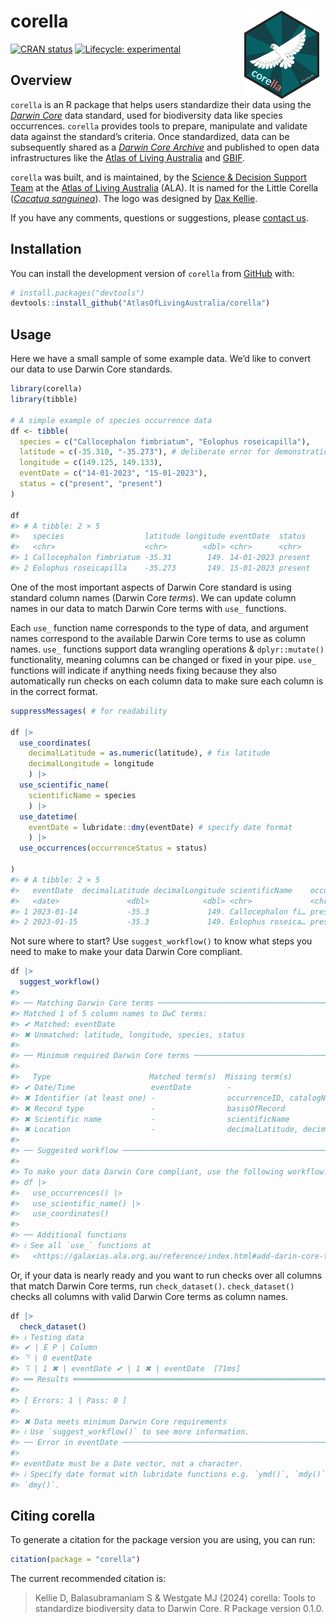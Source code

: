 
<!-- README.md is generated from README.Rmd. Please edit that file -->

# corella <img src="man/figures/corella-logo.png" align="right" style="margin: 0px 10px 0px 10px;" alt="" width="120"/><br>

<!-- badges: start -->

[![CRAN
status](https://www.r-pkg.org/badges/version/corella)](https://CRAN.R-project.org/package=corella)
[![Lifecycle:
experimental](https://img.shields.io/badge/lifecycle-experimental-orange.svg)](https://lifecycle.r-lib.org/articles/stages.html#experimental)
<!-- badges: end -->

## Overview

`corella` is an R package that helps users standardize their data using
the [*Darwin Core*](https://dwc.tdwg.org) data standard, used for
biodiversity data like species occurrences. `corella` provides tools to
prepare, manipulate and validate data against the standard’s criteria.
Once standardized, data can be subsequently shared as a [*Darwin Core
Archive*](https://ipt.gbif.org/manual/en/ipt/latest/dwca-guide#what-is-darwin-core-archive-dwc-a)
and published to open data infrastructures like the [Atlas of Living
Australia](https://www.ala.org.au) and [GBIF](https://www.gbif.org/).

`corella` was built, and is maintained, by the [Science & Decision
Support Team](https://labs.ala.org.au) at the [Atlas of Living
Australia](https://www.ala.org.au) (ALA). It is named for the Little
Corella ([*Cacatua
sanguinea*](https://bie.ala.org.au/species/https%3A//biodiversity.org.au/afd/taxa/34b31e86-7ade-4cba-960f-82a6ae586206)).
The logo was designed by [Dax Kellie](https://daxkellie.com/).

If you have any comments, questions or suggestions, please [contact
us](mailto:support@ala.org.au).

## Installation

You can install the development version of `corella` from
[GitHub](https://github.com/) with:

``` r
# install.packages("devtools")
devtools::install_github("AtlasOfLivingAustralia/corella")
```

## Usage

Here we have a small sample of some example data. We’d like to convert
our data to use Darwin Core standards.

``` r
library(corella)
library(tibble)

# A simple example of species occurrence data
df <- tibble(
  species = c("Callocephalon fimbriatum", "Eolophus roseicapilla"),
  latitude = c(-35.310, "-35.273"), # deliberate error for demonstration purposes
  longitude = c(149.125, 149.133),
  eventDate = c("14-01-2023", "15-01-2023"),
  status = c("present", "present")
)

df
#> # A tibble: 2 × 5
#>   species                  latitude longitude eventDate  status 
#>   <chr>                    <chr>        <dbl> <chr>      <chr>  
#> 1 Callocephalon fimbriatum -35.31        149. 14-01-2023 present
#> 2 Eolophus roseicapilla    -35.273       149. 15-01-2023 present
```

One of the most important aspects of Darwin Core standard is using
standard column names (Darwin Core *terms*). We can update column names
in our data to match Darwin Core terms with `use_` functions.

Each `use_` function name corresponds to the type of data, and argument
names correspond to the available Darwin Core terms to use as column
names. `use_` functions support data wrangling operations &
`dplyr::mutate()` functionality, meaning columns can be changed or fixed
in your pipe. `use_` functions will indicate if anything needs fixing
because they also automatically run checks on each column data to make
sure each column is in the correct format.

``` r
suppressMessages( # for readability

df |>
  use_coordinates(
    decimalLatitude = as.numeric(latitude), # fix latitude
    decimalLongitude = longitude
    ) |>
  use_scientific_name(
    scientificName = species
    ) |>
  use_datetime(
    eventDate = lubridate::dmy(eventDate) # specify date format
    ) |>
  use_occurrences(occurrenceStatus = status)

)
#> # A tibble: 2 × 5
#>   eventDate  decimalLatitude decimalLongitude scientificName    occurrenceStatus
#>   <date>               <dbl>            <dbl> <chr>             <chr>           
#> 1 2023-01-14           -35.3             149. Callocephalon fi… present         
#> 2 2023-01-15           -35.3             149. Eolophus roseica… present
```

Not sure where to start? Use `suggest_workflow()` to know what steps you
need to make to make your data Darwin Core compliant.

``` r
df |> 
  suggest_workflow()
#> 
#> ── Matching Darwin Core terms ──────────────────────────────────────────────────
#> Matched 1 of 5 column names to DwC terms:
#> ✔ Matched: eventDate
#> ✖ Unmatched: latitude, longitude, species, status
#> 
#> ── Minimum required Darwin Core terms ──────────────────────────────────────────
#> 
#>   Type                      Matched term(s)  Missing term(s)                                                                
#> ✔ Date/Time                 eventDate        -                                                                               
#> ✖ Identifier (at least one) -                occurrenceID, catalogNumber, recordNumber                                       
#> ✖ Record type               -                basisOfRecord                                                                   
#> ✖ Scientific name           -                scientificName                                                                  
#> ✖ Location                  -                decimalLatitude, decimalLongitude, geodeticDatum, coordinateUncertaintyInMeters
#> 
#> ── Suggested workflow ──────────────────────────────────────────────────────────
#> 
#> To make your data Darwin Core compliant, use the following workflow:
#> df |>
#>   use_occurrences() |>
#>   use_scientific_name() |>
#>   use_coordinates()
#> 
#> ── Additional functions
#> ℹ See all `use_` functions at
#>   <https://galaxias.ala.org.au/reference/index.html#add-darin-core-terms>
```

Or, if your data is nearly ready and you want to run checks over all
columns that match Darwin Core terms, run `check_dataset()`.
`check_dataset()` checks all columns with valid Darwin Core terms as
column names.

``` r
df |>
  check_dataset()
#> ℹ Testing data
#> ✔ | E P | Column
#> ⠙ | 0 eventDate
#> ⠹ | 1 ✖ | eventDate ✔ | 1 ✖ | eventDate  [71ms]
#> ══ Results ═════════════════════════════════════════════════════════════════════
#> 
#> [ Errors: 1 | Pass: 0 ]
#> 
#> ✖ Data meets minimum Darwin Core requirements
#> ℹ Use `suggest_workflow()` to see more information.
#> ── Error in eventDate ──────────────────────────────────────────────────────────
#> 
#> eventDate must be a Date vector, not a character.
#> ℹ Specify date format with lubridate functions e.g. `ymd()`, `mdy()`, or
#> `dmy()`.
```

## Citing corella

To generate a citation for the package version you are using, you can
run:

``` r
citation(package = "corella")
```

The current recommended citation is:

> Kellie D, Balasubramaniam S & Westgate MJ (2024) corella: Tools to
> standardize biodiversity data to Darwin Core. R Package version 0.1.0.
